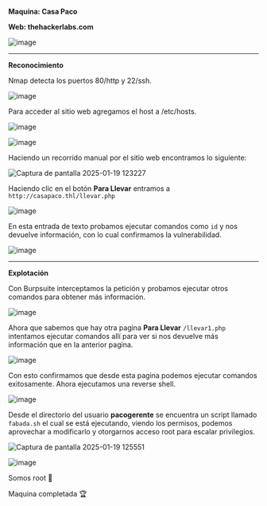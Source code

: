 **Maquina: Casa Paco**

**Web: thehackerlabs.com**

![image](https://github.com/user-attachments/assets/22a0144e-407d-44f5-823e-af646661b9a2)

----------------------------------------------------------------------------------------------------------------------------------------------------

**Reconocimiento**

Nmap detecta los puertos 80/http y 22/ssh.

![image](https://github.com/user-attachments/assets/8ba784c2-08b2-4104-9fcc-5b47f42b4cbc)

Para acceder al sitio web agregamos el host a /etc/hosts.

![image](https://github.com/user-attachments/assets/782c60fe-3a43-4506-b1eb-5efd7cec5989)

![image](https://github.com/user-attachments/assets/b8ec6be6-ab52-4a5f-bf2c-22061c0c7488)

Haciendo un recorrido manual por el sitio web encontramos lo siguiente:

![Captura de pantalla 2025-01-19 123227](https://github.com/user-attachments/assets/3404b638-fb72-44c9-900d-63798f4e91b6)

Haciendo clic en el botón **Para Llevar** entramos a ```http://casapaco.thl/llevar.php```

![image](https://github.com/user-attachments/assets/748f3b7d-4559-498b-97d7-cba205b85066)

En esta entrada de texto probamos ejecutar comandos como ```id``` y nos devuelve información, con lo cual confirmamos la vulnerabilidad.

![image](https://github.com/user-attachments/assets/65d1f7c9-5147-4b94-a5b3-e610db0ba82f)

----------------------------------------------------------------------------------------------------------------------------------------------------

**Explotación**

Con Burpsuite interceptamos la petición y probamos ejecutar otros comandos para obtener más información.

![image](https://github.com/user-attachments/assets/a1ea4300-056f-4c2d-a942-8dfb04d323db)

Ahora que sabemos que hay otra pagina **Para Llevar** ```/llevar1.php``` intentamos ejecutar comandos allí para ver si nos devuelve más información que en la anterior pagina.

![image](https://github.com/user-attachments/assets/e5172e90-1ab0-493c-b73c-4c436b71cadd)

Con esto confirmamos que desde esta pagina podemos ejecutar comandos exitosamente. Ahora ejecutamos una reverse shell.

![image](https://github.com/user-attachments/assets/5c9a6d30-eb64-4118-89bf-7a40bbc65332)

Desde el directorio del usuario **pacogerente** se encuentra un script llamado ```fabada.sh``` el cual se está ejecutando, viendo los permisos, podemos aprovechar a modificarlo y otorgarnos acceso root para escalar privilegios.

![Captura de pantalla 2025-01-19 125551](https://github.com/user-attachments/assets/730d854a-4323-4787-8d98-aab831848db0)

![image](https://github.com/user-attachments/assets/aa1ca74f-1777-4060-83e6-f8d87a621218)

Somos root 🥳

Maquina completada 🏆
